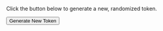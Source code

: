<p>Click the button below to generate a new, randomized token.</p>
<button id="generateToken">Generate New Token</button>
<p id="showToken"></p>

<script type="text/javascript" src="/pass/gen.js"></script>
